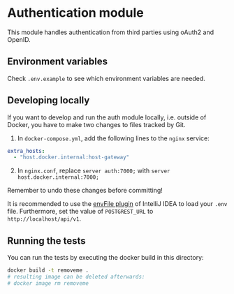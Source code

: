 <!--
SPDX-FileCopyrightText: 2022 Dusan Mijatovic (dv4all)
SPDX-FileCopyrightText: 2022 Ewan Cahen (Netherlands eScience Center) <e.cahen@esciencecenter.nl>
SPDX-FileCopyrightText: 2022 Netherlands eScience Center
SPDX-FileCopyrightText: 2022 dv4all

SPDX-License-Identifier: CC-BY-4.0
-->

# Authentication module

This module handles authentication from third parties using oAuth2 and OpenID.

## Environment variables
Check `.env.example` to see which environment variables are needed. 

## Developing locally
If you want to develop and run the auth module locally, i.e. outside of Docker, you have to make two changes to files tracked by Git.
1. In `docker-compose.yml`, add the following lines to the `nginx` service:
```yml
extra_hosts:
  - "host.docker.internal:host-gateway"
```
2. In `nginx.conf`, replace `server auth:7000;` with `server host.docker.internal:7000;`

Remember to undo these changes before committing!

It is recommended to use the [envFile plugin](https://plugins.jetbrains.com/plugin/7861-envfile)  of IntelliJ IDEA to load your `.env` file.
Furthermore, set the value of `POSTGREST_URL` to `http://localhost/api/v1`.

## Running the tests

You can run the tests by executing the docker build in this directory:

```bash
docker build -t removeme .
# resulting image can be deleted afterwards:
# docker image rm removeme
```
